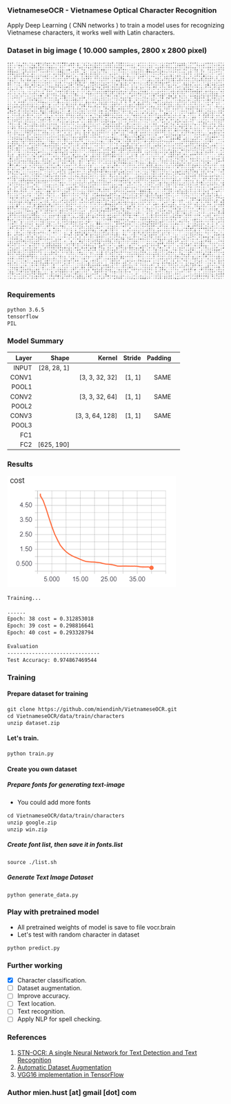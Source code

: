 ### VietnameseOCR - Vietnamese Optical Character Recognition

Apply Deep Learning ( CNN networks ) to train a model uses for recognizing Vietnamese characters, it works well with Latin characters.

### Dataset in big image ( 10.000 samples, 2800 x 2800 pixel)


![](data/vocr_dataset.png)


### Requirements
```
python 3.6.5
tensorflow
PIL
```


### Model Summary

| Layer         | Shape 		 | 	Kernel   	  |    Stride 	  |   Padding 	|   	 	 |
| -------------:| --------------:|---------------:|--------------:|------------:|-----------:|
| INPUT     	  | [28, 28, 1] 	 |			   	  | 			  |				|			 |
| CONV1			    | 				 | [3, 3, 32, 32] |  	[1, 1]    |    SAME     |   	 	 |
| POOL1         |				 |				  |               |				|			 |
| CONV2		      |				 | [3, 3, 32, 64] |     [1, 1]    |	   SAME		|			 |
| POOL2			    |				 |                |               |				|			 |
| CONV3			    | 				 | [3, 3, 64, 128]|     [1, 1]    |	   SAME		|			 |
| POOL3			    |				 |                |               |				|			 |
| FC1			      | 				 |                |               |				|			 |
| FC2			      | [625, 190]	 |                |               |				|			 |


### Results
![](data/cost.png)
```
Training...

......
Epoch: 38 cost = 0.312853018
Epoch: 39 cost = 0.298816641
Epoch: 40 cost = 0.293328794

Evaluation
------------------------------
Test Accuracy: 0.974867469544
```


### Training
#### Prepare dataset for training
```
git clone https://github.com/miendinh/VietnameseOCR.git
cd VietnameseOCR/data/train/characters
unzip dataset.zip
```

#### Let's train.
```
python train.py
```


#### Create you own dataset
##### Prepare fonts for generating text-image
- You could add more fonts
```
cd VietnameseOCR/data/train/characters
unzip google.zip
unzip win.zip
```
##### Create font list, then save it in fonts.list
```
source ./list.sh
```

##### Generate Text Image Dataset
```
python generate_data.py
```

### Play with pretrained model
- All pretrained weights of model is save to file vocr.brain
- Let's test with random character in dataset
```
python predict.py
```

### Further working

- [x] Character classification.
- [ ] Dataset augmentation.     
- [ ] Improve accuracy.
- [ ] Text location.
- [ ] Text recognition.
- [ ] Apply NLP for spell checking.

### References

1. [STN-OCR: A single Neural Network for Text Detection and Text Recognition](https://arxiv.org/abs/1707.08831)
2. [Automatic Dataset Augmentation](https://arxiv.org/abs/1708.08201)
3. [VGG16 implementation in TensorFlow](http://www.cs.toronto.edu/~frossard/post/vgg16/)

### Author mien.hust [at] gmail [dot] com
